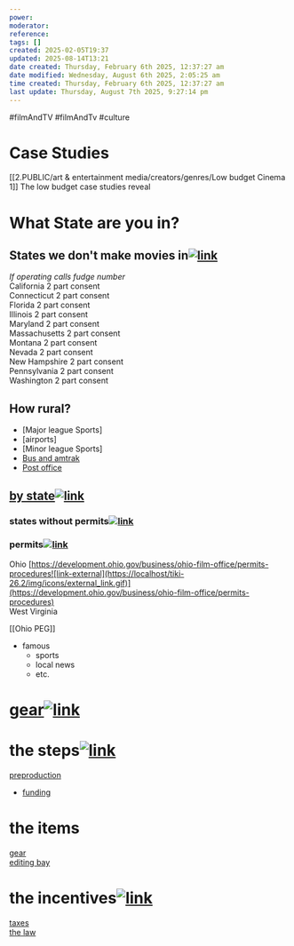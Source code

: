 ```yaml
---
power: 
moderator: 
reference: 
tags: []
created: 2025-02-05T19:37
updated: 2025-08-14T13:21
date created: Thursday, February 6th 2025, 12:37:27 am
date modified: Wednesday, August 6th 2025, 2:05:25 am
time created: Thursday, February 6th 2025, 12:37:27 am
last update: Thursday, August 7th 2025, 9:27:14 pm
---
```

#filmAndTV #filmAndTv #culture 

# Case Studies
[[2.PUBLIC/art & entertainment media/creators/genres/Low budget Cinema 1]]
The low budget case studies reveal
# What State are you in?

## States we don't make movies in[![link](https://localhost/tiki-26.2/img/icons/link.png)](https://localhost/tiki-26.2/tiki-index.php?page=I-don%27t-know-I-just-want-to-make-a-movie#States_we_don_t_make_movies_in)

_If operating calls fudge number_  
California 2 part consent  
Connecticut 2 part consent  
Florida 2 part consent  
Illinois 2 part consent  
Maryland 2 part consent  
Massachusetts 2 part consent  
Montana 2 part consent  
Nevada 2 part consent  
New Hampshire 2 part consent  
Pennsylvania 2 part consent  
Washington 2 part consent

## How rural?

- [Major league Sports]
- [airports]
- [Minor league Sports]
- [Bus and amtrak](https://localhost/tiki-26.2/tiki-editpage.php?page=Bus+and+amtrak)
- [Post office](https://localhost/tiki-26.2/tiki-editpage.php?page=Post+office)

## [by state](https://localhost/tiki-26.2/tiki-editpage.php?page=by+state)[![link](https://localhost/tiki-26.2/img/icons/link.png)](https://localhost/tiki-26.2/tiki-index.php?page=I-don%27t-know-I-just-want-to-make-a-movie#by_state)

### states without permits[![link](https://localhost/tiki-26.2/img/icons/link.png)](https://localhost/tiki-26.2/tiki-index.php?page=I-don%27t-know-I-just-want-to-make-a-movie#states_without_premits)

### permits[![link](https://localhost/tiki-26.2/img/icons/link.png)](https://localhost/tiki-26.2/tiki-index.php?page=I-don%27t-know-I-just-want-to-make-a-movie#premits)

Ohio [https://development.ohio.gov/business/ohio-film-office/permits-procedures![link-external](https://localhost/tiki-26.2/img/icons/external_link.gif)](https://development.ohio.gov/business/ohio-film-office/permits-procedures)  
West Virginia

[[Ohio PEG]]
- famous
    - sports
    - local news
    - etc.

# [gear](https://localhost/tiki-26.2/tiki-index.php?page=gear "gear")[![link](https://localhost/tiki-26.2/img/icons/link.png)](https://localhost/tiki-26.2/tiki-index.php?page=I-don%27t-know-I-just-want-to-make-a-movie#gear)

# the steps[![link](https://localhost/tiki-26.2/img/icons/link.png)](https://localhost/tiki-26.2/tiki-index.php?page=I-don%27t-know-I-just-want-to-make-a-movie#the_steps)

[preproduction](https://localhost/tiki-26.2/tiki-editpage.php?page=preproduction)

- [funding](https://localhost/tiki-26.2/tiki-index.php?page=Funding "Funding")

# the items
[gear](https://localhost/tiki-26.2/tiki-index.php?page=gear "gear")  
[editing bay](https://localhost/tiki-26.2/tiki-editpage.php?page=editing+bay)

# the incentives[![link](https://localhost/tiki-26.2/img/icons/link.png)](https://localhost/tiki-26.2/tiki-index.php?page=I-don%27t-know-I-just-want-to-make-a-movie#the_incentives)

[taxes](https://localhost/tiki-26.2/tiki-index.php?page=taxes "taxes")  
[the law](https://localhost/tiki-26.2/tiki-index.php?page=the-law "the law")
